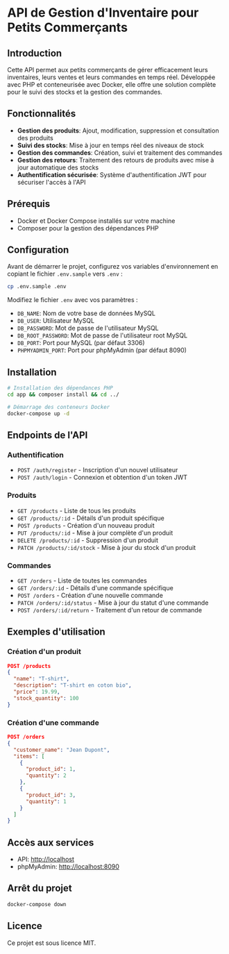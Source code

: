 # API de Gestion d'Inventaire pour Petits Commerçants

## Introduction

Cette API permet aux petits commerçants de gérer efficacement leurs inventaires, leurs ventes et leurs commandes en temps réel. Développée avec PHP et conteneurisée avec Docker, elle offre une solution complète pour le suivi des stocks et la gestion des commandes.

## Fonctionnalités

- **Gestion des produits**: Ajout, modification, suppression et consultation des produits
- **Suivi des stocks**: Mise à jour en temps réel des niveaux de stock
- **Gestion des commandes**: Création, suivi et traitement des commandes
- **Gestion des retours**: Traitement des retours de produits avec mise à jour automatique des stocks
- **Authentification sécurisée**: Système d'authentification JWT pour sécuriser l'accès à l'API

## Prérequis

- Docker et Docker Compose installés sur votre machine
- Composer pour la gestion des dépendances PHP

## Configuration

Avant de démarrer le projet, configurez vos variables d'environnement en copiant le fichier `.env.sample` vers `.env` :

```sh
cp .env.sample .env
```

Modifiez le fichier `.env` avec vos paramètres :

- `DB_NAME`: Nom de votre base de données MySQL
- `DB_USER`: Utilisateur MySQL
- `DB_PASSWORD`: Mot de passe de l'utilisateur MySQL
- `DB_ROOT_PASSWORD`: Mot de passe de l'utilisateur root MySQL
- `DB_PORT`: Port pour MySQL (par défaut 3306)
- `PHPMYADMIN_PORT`: Port pour phpMyAdmin (par défaut 8090)

## Installation

```sh
# Installation des dépendances PHP
cd app && composer install && cd ../

# Démarrage des conteneurs Docker
docker-compose up -d
```

## Endpoints de l'API

### Authentification

- `POST /auth/register` - Inscription d'un nouvel utilisateur
- `POST /auth/login` - Connexion et obtention d'un token JWT

### Produits

- `GET /products` - Liste de tous les produits
- `GET /products/:id` - Détails d'un produit spécifique
- `POST /products` - Création d'un nouveau produit
- `PUT /products/:id` - Mise à jour complète d'un produit
- `DELETE /products/:id` - Suppression d'un produit
- `PATCH /products/:id/stock` - Mise à jour du stock d'un produit

### Commandes

- `GET /orders` - Liste de toutes les commandes
- `GET /orders/:id` - Détails d'une commande spécifique
- `POST /orders` - Création d'une nouvelle commande
- `PATCH /orders/:id/status` - Mise à jour du statut d'une commande
- `POST /orders/:id/return` - Traitement d'un retour de commande

## Exemples d'utilisation

### Création d'un produit

```json
POST /products
{
  "name": "T-shirt",
  "description": "T-shirt en coton bio",
  "price": 19.99,
  "stock_quantity": 100
}
```

### Création d'une commande

```json
POST /orders
{
  "customer_name": "Jean Dupont",
  "items": [
    {
      "product_id": 1,
      "quantity": 2
    },
    {
      "product_id": 3,
      "quantity": 1
    }
  ]
}
```

## Accès aux services

- API: [http://localhost](http://localhost)
- phpMyAdmin: [http://localhost:8090](http://localhost:8090)

## Arrêt du projet

```sh
docker-compose down
```

## Licence

Ce projet est sous licence MIT.
